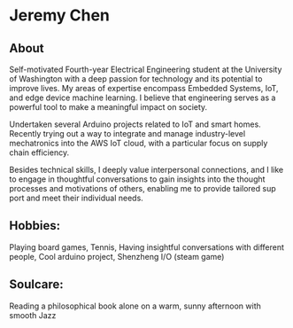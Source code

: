# Jeremy Chen
## About
Self-motivated Fourth-year Electrical Engineering student at the University of Washington with a deep passion for technology and its potential to improve lives. My areas of expertise encompass Embedded Systems, IoT, and edge device machine learning. I believe that engineering serves as a powerful tool to make a meaningful impact on society.

Undertaken several Arduino projects related to IoT and smart homes. Recently trying out a way to integrate and manage industry-level mechatronics into the AWS IoT cloud, with a particular focus on supply chain efficiency.

Besides technical skills, I deeply value interpersonal connections, and I like to engage in thoughtful conversations to gain insights into the thought processes and motivations of others, enabling me to provide tailored sup port and meet their individual needs.

## Hobbies:
Playing board games, Tennis, Having insightful conversations with different people, Cool arduino project, Shenzheng I/O (steam game)


## Soulcare:
Reading a philosophical book alone on a warm, sunny afternoon with smooth Jazz
